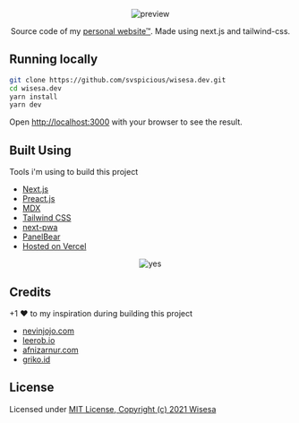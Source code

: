 <p align="center">
  <img src="https://wisesa.dev/preview.png" alt='preview'>
</p>
<p align="center">
  Source code of my <a href='https://wisesa.dev'>personal website™</a>. Made using next.js and tailwind-css.
</p>


## Running locally

```bash
git clone https://github.com/svspicious/wisesa.dev.git
cd wisesa.dev
yarn install
yarn dev
```

Open [http://localhost:3000](http://localhost:3000) with your browser to see the result.

## Built Using

Tools i'm using to build this project
- [Next.js](https://nextjs.org/)
- [Preact.js](https://preactjs.com/)
- [MDX](https://github.com/mdx-js/mdx)
- [Tailwind CSS](https://tailwindcss.com/)
- [next-pwa](https://github.com/shadowwalker/next-pwa)
- [PanelBear](https://panelbear.com/)
- [Hosted on Vercel](https://vercel.com)


<p align="center">
  <img src="https://wisesa.dev/blog/well.jpg" alt='yes'>
</p>


## Credits

+1 ♥ to my inspiration during building this project

- [nevinjojo.com](https://www.nevinjojo.com/)
- [leerob.io](https://leerob.io/)
- [afnizarnur.com](https://afnizarnur.com/)
- [griko.id](https://griko.id/)

## License

Licensed under [MIT License, Copyright (c) 2021 Wisesa](./LICENSE)